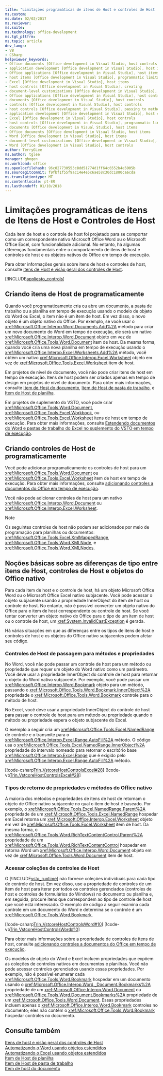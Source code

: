 ```yaml
---
title: "Limitações programáticas de itens de Host e controles de Host | Microsoft Docs"
ms.custom: 
ms.date: 02/02/2017
ms.reviewer: 
ms.suite: 
ms.technology: office-development
ms.tgt_pltfrm: 
ms.topic: article
dev_langs:
- VB
- CSharp
helpviewer_keywords:
- Office documents [Office development in Visual Studio, host controls
- application development [Office development in Visual Studio], host items
- Office applications [Office development in Visual Studio], host items
- host items [Office development in Visual Studio], programmatic limitations
- Excel [Office development in Visual Studio], host items
- host controls [Office development in Visual Studio], creating
- document-level customizations [Office development in Visual Studio], host controls
- Office applications [Office development in Visual Studio], host controls
- documents [Office development in Visual Studio], host controls
- controls [Office development in Visual Studio], host controls
- host controls [Office development in Visual Studio], passing to methods and properties
- application development [Office development in Visual Studio], host controls
- Excel [Office development in Visual Studio], host controls
- host controls [Office development in Visual Studio], programmatic limitations
- documents [Office development in Visual Studio], host items
- Office documents [Office development in Visual Studio, host items
- Word [Office development in Visual Studio], host items
- document-level customizations [Office development in Visual Studio], host items
- Word [Office development in Visual Studio], host controls
author: TerryGLee
ms.author: tglee
manager: ghogen
ms.workload: office
ms.openlocfilehash: 96c027730553c8dd51774d1ff64c6552b4e5905b
ms.sourcegitcommit: f9fbf1f55f9ac14e4e5c6ae58c30dc1800ca6cda
ms.translationtype: MT
ms.contentlocale: pt-BR
ms.lasthandoff: 01/10/2018
---
```

# <a name="programmatic-limitations-of-host-items-and-host-controls"></a>Limitações programáticas de itens de Itens de Host e Controles de Host
  Cada item de host e o controle de host foi projetado para se comportar como um correspondente nativo Microsoft Office Word ou o Microsoft Office Excel, com funcionalidade adicional. No entanto, há algumas diferenças fundamentais entre o comportamento de itens de host e controles de host e os objetos nativos do Office em tempo de execução.  
  
 Para obter informações gerais sobre itens de host e controles de host, consulte [itens de Host e visão geral dos controles de Host](../vsto/host-items-and-host-controls-overview.md).  
  
 [!INCLUDE[appliesto_controls](../vsto/includes/appliesto-controls-md.md)]  
  
## <a name="programmatically-creating-host-items"></a>Criando itens de Host de programaticamente  
 Quando você programaticamente cria ou abre um documento, a pasta de trabalho ou a planilha em tempo de execução usando o modelo de objeto do Word ou Excel, o item não é um item de host. Em vez disso, o novo objeto é um objeto nativo do Office. Por exemplo, se você usar o <xref:Microsoft.Office.Interop.Word.Documents.Add%2A> método para criar um novo documento do Word em tempo de execução, ele será um nativo <xref:Microsoft.Office.Interop.Word.Document> objeto em vez de <xref:Microsoft.Office.Tools.Word.Document> item de host. Da mesma forma, quando você cria uma nova planilha em tempo de execução usando o <xref:Microsoft.Office.Interop.Excel.Worksheets.Add%2A> método, você obtém um nativo <xref:Microsoft.Office.Interop.Excel.Worksheet> objeto em vez de <xref:Microsoft.Office.Tools.Excel.Worksheet> item de host.  
  
 Em projetos de nível de documento, você não pode criar itens de host em tempo de execução. Itens de host podem ser criados apenas em tempo de design em projetos de nível de documento. Para obter mais informações, consulte [Item de Host do documento](../vsto/document-host-item.md), [Item de Host de pasta de trabalho](../vsto/workbook-host-item.md), e [Item de Host de planilha](../vsto/worksheet-host-item.md).  
  
 Em projetos de suplemento do VSTO, você pode criar <xref:Microsoft.Office.Tools.Word.Document>, <xref:Microsoft.Office.Tools.Excel.Workbook>, ou <xref:Microsoft.Office.Tools.Excel.Worksheet> itens de host em tempo de execução. Para obter mais informações, consulte [Estendendo documentos do Word e pastas de trabalho do Excel no suplemento do VSTO em tempo de execução](../vsto/extending-word-documents-and-excel-workbooks-in-vsto-add-ins-at-run-time.md).  
  
## <a name="programmatically-creating-host-controls"></a>Criando controles de Host de programaticamente  
 Você pode adicionar programaticamente os controles de host para um <xref:Microsoft.Office.Tools.Word.Document> ou <xref:Microsoft.Office.Tools.Excel.Worksheet> item de host em tempo de execução. Para obter mais informações, consulte [adicionando controles a documentos do Office em tempo de execução](../vsto/adding-controls-to-office-documents-at-run-time.md).  
  
 Você não pode adicionar controles de host para um nativo <xref:Microsoft.Office.Interop.Word.Document> ou <xref:Microsoft.Office.Interop.Excel.Worksheet>.  
  
> [!NOTE]  
>  Os seguintes controles de host não podem ser adicionados por meio de programação para planilhas ou documentos: <xref:Microsoft.Office.Tools.Excel.XmlMappedRange>, <xref:Microsoft.Office.Tools.Word.XMLNode>, e <xref:Microsoft.Office.Tools.Word.XMLNodes>.  
  
## <a name="understanding-type-differences-between-host-items-host-controls-and-native-office-objects"></a>Noções básicas sobre as diferenças de tipo entre itens de Host, controles de Host e objetos do Office nativo  
 Para cada item de host e o controle de host, há um objeto Microsoft Office Word ou o Microsoft Office Excel nativo subjacente. Você pode acessar o objeto subjacente usando a propriedade InnerObject do item de host ou controle de host. No entanto, não é possível converter um objeto nativo do Office para o item de host correspondente ou controle de host. Se você tentar converter um objeto nativo do Office para o tipo de um item de host ou o controle de host, um <xref:System.InvalidCastException> é gerada.  
  
 Há várias situações em que as diferenças entre os tipos de itens de host e controles de host e os objetos do Office nativo subjacentes podem afetar seu código.  
  
### <a name="passing-host-controls-to-methods-and-properties"></a>Controles de Host de passagem para métodos e propriedades  
 No Word, você não pode passar um controle de host para um método ou propriedade que requer um objeto do Word nativo como um parâmetro. Você deve usar a propriedade InnerObject do controle de host para retornar o objeto do Word nativo subjacente. Por exemplo, você pode passar um <xref:Microsoft.Office.Interop.Word.Bookmark> objeto para um método, passando o <xref:Microsoft.Office.Tools.Word.Bookmark.InnerObject%2A> propriedade o <xref:Microsoft.Office.Tools.Word.Bookmark> controle para o método de host.  
  
 No Excel, você deve usar a propriedade InnerObject do controle de host para passar o controle de host para um método ou propriedade quando o método ou propriedade espera o objeto subjacente do Excel.  
  
 O exemplo a seguir cria um <xref:Microsoft.Office.Tools.Excel.NamedRange> de controle e o transmite para o <xref:Microsoft.Office.Interop.Excel.Range.AutoFill%2A> método. O código usa o <xref:Microsoft.Office.Tools.Excel.NamedRange.InnerObject%2A> propriedade do intervalo nomeado para retornar o escritório base <xref:Microsoft.Office.Interop.Excel.Range> que é exigido pelo <xref:Microsoft.Office.Interop.Excel.Range.AutoFill%2A> método.  
  
 [!code-csharp[Trin_VstcoreHostControlsExcel#28](../vsto/codesnippet/CSharp/Trin_VstcoreHostControlsExcelCS/Sheet1.cs#28)]
 [!code-vb[Trin_VstcoreHostControlsExcel#28](../vsto/codesnippet/VisualBasic/Trin_VstcoreHostControlsExcelVB/Sheet1.vb#28)]  
  
### <a name="return-types-of-native-office-methods-and-properties"></a>Tipos de retorno de propriedades e métodos do Office nativo  
 A maioria dos métodos e propriedades de itens de host de retornam o objeto de Office nativo subjacente no qual o item de host é baseado. Por exemplo, o <xref:Microsoft.Office.Tools.Excel.NamedRange.Parent%2A> propriedade de um <xref:Microsoft.Office.Tools.Excel.NamedRange> hospedar em Excel retorna um <xref:Microsoft.Office.Interop.Excel.Worksheet> objeto em vez de <xref:Microsoft.Office.Tools.Excel.Worksheet> item de host. Da mesma forma, o <xref:Microsoft.Office.Tools.Word.RichTextContentControl.Parent%2A> propriedade de um <xref:Microsoft.Office.Tools.Word.RichTextContentControl> hospedar em retorna Word um <xref:Microsoft.Office.Interop.Word.Document> objeto em vez de <xref:Microsoft.Office.Tools.Word.Document> item de host.  
  
### <a name="accessing-collections-of-host-controls"></a>Acessar coleções de controles de Host  
 O [!INCLUDE[vsto_runtime](../vsto/includes/vsto-runtime-md.md)] não fornece coleções individuais para cada tipo de controle de host. Em vez disso, use a propriedade de controles de um item de host para iterar por todos os controles gerenciados (controles de host e controles de formulários do Windows) no documento ou planilha e, em seguida, procure itens que correspondem ao tipo de controle de host que você está interessado. O exemplo de código a seguir examina cada controle em um documento do Word e determina se o controle é um <xref:Microsoft.Office.Tools.Word.Bookmark>.  
  
 [!code-csharp[Trin_VstcoreHostControlsWord#10](../vsto/codesnippet/CSharp/trin_vstcorehostcontrolsword/ThisDocument.cs#10)]
 [!code-vb[Trin_VstcoreHostControlsWord#10](../vsto/codesnippet/VisualBasic/Trin_VstcoreHostControlsWordVB/ThisDocument.vb#10)]  
  
 Para obter mais informações sobre a propriedade de controles de itens de host, consulte [adicionando controles a documentos do Office em tempo de execução](../vsto/adding-controls-to-office-documents-at-run-time.md).  
  
 Os modelos de objeto do Word e Excel incluem propriedades que expõem as coleções de controles nativos em documentos e planilhas. Você não pode acessar controles gerenciados usando essas propriedades. Por exemplo, não é possível enumerar cada <xref:Microsoft.Office.Tools.Word.Bookmark> hospedar em um documento usando o <xref:Microsoft.Office.Interop.Word._Document.Bookmarks%2A> propriedade de um <xref:Microsoft.Office.Interop.Word.Document> ou <xref:Microsoft.Office.Tools.Word.Document.Bookmarks%2A> propriedade de um <xref:Microsoft.Office.Tools.Word.Document>. Essas propriedades incluem apenas o <xref:Microsoft.Office.Interop.Word.Bookmark> controles no documento; eles não contêm o <xref:Microsoft.Office.Tools.Word.Bookmark> hospedar controles no documento.  
  
## <a name="see-also"></a>Consulte também  
 [Itens de host e visão geral dos controles de Host](../vsto/host-items-and-host-controls-overview.md)   
 [Automatizando o Word usando objetos estendidos](../vsto/automating-word-by-using-extended-objects.md)   
 [Automatizando o Excel usando objetos estendidos](../vsto/automating-excel-by-using-extended-objects.md)   
 [Item de Host de planilha](../vsto/worksheet-host-item.md)   
 [Item de Host de pasta de trabalho](../vsto/workbook-host-item.md)   
 [Item de host do documento](../vsto/document-host-item.md)  
  
  